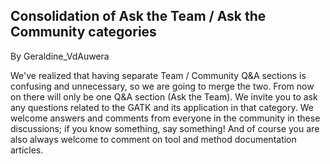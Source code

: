 ## Consolidation of Ask the Team / Ask the Community categories

By Geraldine_VdAuwera

<p>We've realized that having separate Team / Community Q&amp;A sections is confusing and unnecessary, so we are going to merge the two. From now on there will only be one Q&amp;A section (Ask the Team). We invite you to ask any questions related to the GATK and its application in that category. We welcome answers and comments from everyone in the community in these discussions; if you know something, say something! And of course you are also always welcome to comment on tool and method documentation articles.</p>
